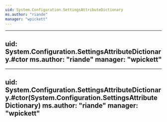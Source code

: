 ```yaml
---
uid: System.Configuration.SettingsAttributeDictionary
ms.author: "riande"
manager: "wpickett"
---
```


---
uid: System.Configuration.SettingsAttributeDictionary.#ctor
ms.author: "riande"
manager: "wpickett"
---

---
uid: System.Configuration.SettingsAttributeDictionary.#ctor(System.Configuration.SettingsAttributeDictionary)
ms.author: "riande"
manager: "wpickett"
---
